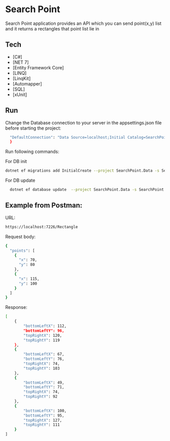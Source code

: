 # Search Point

Search Point application provides an API which you can send point(x,y) list and it returns a rectangles that point list lie in

## Tech

- [C#]
- [NET 7]
- [Entity Framework Core]
- [LINQ]
- [LinqKit]
- [Automapper]
- [SQL]
- [xUnit]


## Run

Change the Database connection to your server in the appsettings.json file before starting the project:
```sh
  "DefaultConnection": "Data Source=localhost;Initial Catalog=SearchPointDB;User ID=sa; Password=Demo#333;TrustServerCertificate=true;"
  }
```  

Run following commands:

For DB init
```sh
dotnet ef migrations add InitialCreate --project SearchPoint.Data -s SearchPoint.Web -c ApplicationDBContext
```

For DB update
```sh
  dotnet ef database update  --project SearchPoint.Data -s SearchPoint.Web -c ApplicationDBContext
```


## Example from Postman:

URL:
```sh
https://localhost:7226/Rectangle
```

Request body:
```sh
{
  "points": [
    {
      "x": 70,
      "y": 80
    },
    {
      "x": 115,
      "y": 100
    }
  ]
}
```

Response:
```sh
[
    {
        "bottomLeftX": 112,
        "bottomLeftY": 96,
        "topRightX": 120,
        "topRightY": 119
    },
    {
        "bottomLeftX": 67,
        "bottomLeftY": 76,
        "topRightX": 74,
        "topRightY": 103
    },
    {
        "bottomLeftX": 49,
        "bottomLeftY": 71,
        "topRightX": 74,
        "topRightY": 92
    },
    {
        "bottomLeftX": 100,
        "bottomLeftY": 95,
        "topRightX": 127,
        "topRightY": 111
    }
]
```